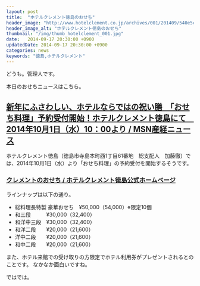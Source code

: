 ```yaml
---
layout: post
title:  "ホテルクレメント徳島のおせち"
header_image: "http://www.hotelclement.co.jp/archives/001/201409/540e5cbbd0be9.jpg"
header_image_alt: "ホテルクレメント徳島のおせち"
thumbnail: "/img/thumb_hotelclement_001.jpg"
date:   2014-09-17 20:30:00 +0900
updatedDate: 2014-09-17 20:30:00 +0900
categories: news
keywords: "徳島,ホテルクレメント"
---
```


どうも。管理人です。

本日のおせちニュースはこちら。

<!-- more -->

## [新年にふさわしい、ホテルならではの祝い膳　「おせち料理」予約受付開始！ホテルクレメント徳島にて　2014年10月1日（水）10：00より / MSN産経ニュース](http://sankei.jp.msn.com/economy/news/140916/prl14091614200090-n1.htm)

ホテルクレメント徳島（徳島市寺島本町西1丁目61番地　総支配人　加藤徹）では、2014年10月1日（水）より「おせち料理」の予約受付を開始するそうです。

### [クレメントのおせち / ホテルクレメント徳島公式ホームページ](http://www.hotelclement.co.jp/event/entry-141.html)

ラインナップは以下の通り。

* 総料理長特製 豪華おせち　¥50,000（54,000）※限定10個
* 和三段　　　¥30,000（32,400）
* 和洋中三段　¥30,000（32,400）
* 和洋二段　　¥20,000（21,600）
* 洋中二段　　¥20,000（21,600）
* 和中二段　　¥20,000（21,600）

また、ホテル来館での受け取りの方限定でホテル利用券がプレゼントされるとのことです。
なかなか面白いですね。

ではでは。